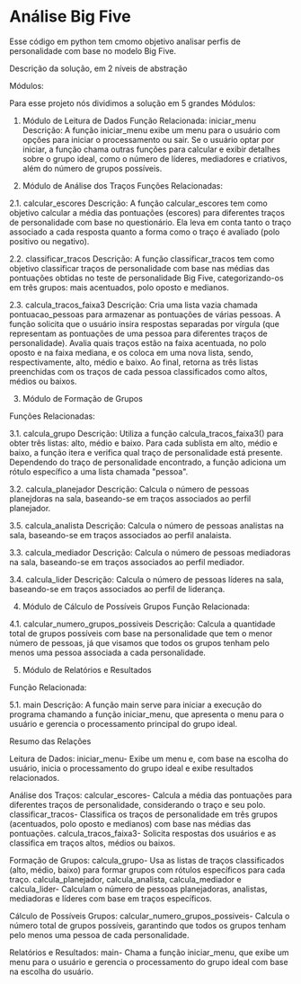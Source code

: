 # Análise Big Five 
Esse código em python tem cmomo objetivo analisar perfis de personalidade com base no modelo Big Five.

Descrição da solução, em 2 níveis de abstração

Módulos:

Para esse projeto nós dividimos a solução em 5 grandes Módulos:
1. Módulo de Leitura de Dados
Função Relacionada: iniciar_menu
Descrição: A função iniciar_menu exibe um menu para o usuário com opções para iniciar o processamento ou sair. Se o usuário optar por iniciar, a função chama outras funções para calcular e exibir detalhes sobre o grupo ideal, como o número de líderes, mediadores e criativos, além do número de grupos possíveis.

2. Módulo de Análise dos Traços
Funções Relacionadas:

2.1. calcular_escores
Descrição: A função calcular_escores tem como objetivo calcular a média das pontuações (escores) para diferentes traços de personalidade com base no questionário. Ela leva em conta tanto o traço associado a cada resposta quanto a forma como o traço é avaliado (polo positivo ou negativo).

2.2. classificar_tracos
Descrição: A função classificar_tracos tem como objetivo classificar traços de personalidade com base nas médias das pontuações obtidas no teste de personalidade Big Five, categorizando-os em três grupos: mais acentuados, polo oposto e medianos.

2.3. calcula_tracos_faixa3
Descrição: Cria uma lista vazia chamada pontuacao_pessoas para armazenar as pontuações de várias pessoas. A função solicita que o usuário insira respostas separadas por vírgula (que representam as pontuações de uma pessoa para diferentes traços de personalidade). Avalia quais traços estão na faixa acentuada, no polo oposto e na faixa mediana, e os coloca em uma nova lista, sendo, respectivamente, alto, médio e baixo. Ao final, retorna as três listas preenchidas com os traços de cada pessoa classificados como altos, médios ou baixos.

3. Módulo de Formação de Grupos

Funções Relacionadas:

3.1. calcula_grupo
Descrição: Utiliza a função calcula_tracos_faixa3() para obter três listas: alto, médio e baixo. Para cada sublista em alto, médio e baixo, a função itera e verifica qual traço de personalidade está presente. Dependendo do traço de personalidade encontrado, a função adiciona um rótulo específico a uma lista chamada "pessoa".

3.2. calcula_planejador
Descrição: Calcula o número de pessoas planejdoras na sala, baseando-se em traços associados ao perfil planejador.

3.5. calcula_analista
Descrição: Calcula o número de pessoas analistas na sala, baseando-se em traços associados ao perfil analaista.

3.3. calcula_mediador
Descrição: Calcula o número de pessoas mediadoras na sala, baseando-se em traços associados ao perfil mediador.

3.4. calcula_lider
Descrição: Calcula o número de pessoas líderes na sala, baseando-se em traços associados ao perfil de liderança.

4. Módulo de Cálculo de Possíveis Grupos
Função Relacionada:

4.1. calcular_numero_grupos_possiveis
Descrição: Calcula a quantidade total de grupos possíveis com base na personalidade que tem o menor número de pessoas, já que visamos que todos os grupos tenham pelo menos uma pessoa associada a cada personalidade.

5. Módulo de Relatórios e Resultados

Função Relacionada:

5.1. main
Descrição: A função main serve para iniciar a execução do programa chamando a função iniciar_menu, que apresenta o menu para o usuário e gerencia o processamento principal do grupo ideal.

Resumo das Relações

Leitura de Dados: iniciar_menu- Exibe um menu e, com base na escolha do usuário, inicia o processamento do grupo ideal e exibe resultados relacionados.

Análise dos Traços:
calcular_escores- Calcula a média das pontuações para diferentes traços de personalidade, considerando o traço e seu polo.
classificar_tracos- Classifica os traços de personalidade em três grupos (acentuados, polo oposto e medianos) com base nas médias das pontuações.
calcula_tracos_faixa3- Solicita respostas dos usuários e as classifica em traços altos, médios ou baixos.

Formação de Grupos:
calcula_grupo- Usa as listas de traços classificados (alto, médio, baixo) para formar grupos com rótulos específicos para cada traço.
calcula_planejador, calcula_analista, calcula_mediador e calcula_lider- Calculam o número de pessoas planejadoras, analistas,  mediadoras e líderes com base em traços específicos.

Cálculo de Possíveis Grupos: calcular_numero_grupos_possiveis- Calcula o número total de grupos possíveis, garantindo que todos os grupos tenham pelo menos uma pessoa de cada personalidade.

Relatórios e Resultados: main- Chama a função iniciar_menu, que exibe um menu para o usuário e gerencia o processamento do grupo ideal com base na escolha do usuário.
